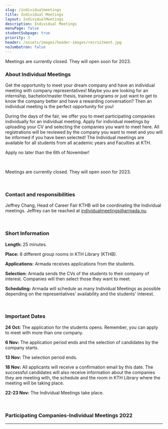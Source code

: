 ```yaml
---
slug: /individualmeetings
title: Individual Meetings
layout: IndividualMeetings
description: Individual Meetings
menuPage: false
studentSubpage: true
priority: 3
header: /assets/images/header-images/recruitment.jpg
noJumbotron: false
---
```


Meetings are currently closed. They will open soon for 2023.

### About Individual Meetings

Get the opportunity to meet your dream company and have an individual meeting with company representatives! Maybe you are looking for an internship, bachelor/master thesis, trainee programs or just want to get to know the company better and have a rewarding conversation? Then an individual meeting is the perfect opportunity for you!

During the days of the fair, we offer you to meet participating companies individually for an individual meeting. Apply for individual meetings by uploading your CV and selecting the companies you want to meet here. All registrations will be reviewed by the company you want to meet and you will be informed if you have been selected! The Individual meetings are available for all students from all academic years and Faculties at KTH.

Apply no later than the 6th of November!

<br />

Meetings are currently closed. They will open soon for 2023.

<br/>

### Contact and responsibilities

Jeffrey Chang, Head of Career Fair KTHB will be coordinating the Individual meetings. Jeffrey can be reached at individualmeetings@armada.nu.

<br/>

### Short Information

**Length:** 25 minutes. <br />

**Place:** 8 different group rooms in KTH Library (KTHB). <br />

**Applications:** Armada receives applications from the students. <br />

**Selection:** Armada sends the CVs of the students to their company of interest. Companies will then select those they want to meet. <br />

**Scheduling:** Armada will schedule as many Individual Meetings as possible depending on the representatives' availability and the students' interest.

<br />

### Important Dates

**24 Oct:** The application for the students opens. Remember, you can apply to meet with more than one company. <br />

**6 Nov:** The application period ends and the selection of candidates by the company starts. <br />

**13 Nov:** The selection period ends. <br />

**18 Nov:** All applicants will receive a confirmation email by this date. The successful candidates will also receive information about the companies they are meeting with, the schedule and the room in KTH Library where the meeting will be taking place. <br />

**22-23 Nov:** The Individual Meetings take place.

<br />

### Participating Companies-Individual Meetings 2022

---
